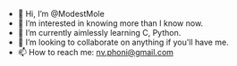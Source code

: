 - 👋 Hi, I’m @ModestMole
- 👀 I’m interested in knowing more than I know now.
- 🌱 I’m currently aimlessly learning C, Python.
- 💞️ I’m looking to collaborate on anything if you'll have me.
- 📫 How to reach me: nv.phoni@gmail.com
